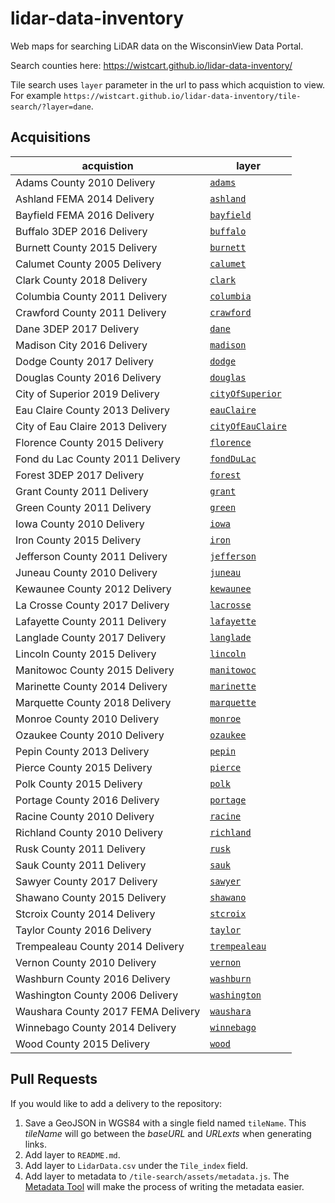 # lidar-data-inventory
Web maps for searching LiDAR data on the WisconsinView Data Portal.

Search counties here: https://wistcart.github.io/lidar-data-inventory/

Tile search uses ```layer``` parameter in the url to pass which acquistion to view. For example ```https://wistcart.github.io/lidar-data-inventory/tile-search/?layer=dane```.

## Acquisitions

acquistion | layer
--- | ---
Adams County 2010 Delivery | <a href="https://wistcart.github.io/lidar-data-inventory/tile-search/?layer=adams" target="_blank">```adams```</a>
Ashland FEMA 2014 Delivery | <a href="https://wistcart.github.io/lidar-data-inventory/tile-search/?layer=ashland" target="_blank">```ashland```</a>
Bayfield FEMA 2016 Delivery | <a href="https://wistcart.github.io/lidar-data-inventory/tile-search/?layer=bayfield" target="_blank">```bayfield```</a>
Buffalo 3DEP 2016 Delivery | <a href="https://wistcart.github.io/lidar-data-inventory/tile-search/?layer=buffalo" target="_blank">```buffalo```</a>
Burnett County 2015 Delivery | <a href="https://wistcart.github.io/lidar-data-inventory/tile-search/?layer=burnett" target="_blank">```burnett```</a>
Calumet County 2005 Delivery | <a href="https://wistcart.github.io/lidar-data-inventory/tile-search/?layer=calumet" target="_blank">```calumet```</a>
Clark County 2018 Delivery | <a href="https://wistcart.github.io/lidar-data-inventory/tile-search/?layer=clark" target="_blank">```clark```</a>
Columbia County 2011 Delivery | <a href="https://wistcart.github.io/lidar-data-inventory/tile-search/?layer=columbia" target="_blank">```columbia```</a>
Crawford County 2011 Delivery | <a href="https://wistcart.github.io/lidar-data-inventory/tile-search/?layer=crawford" target="_blank">```crawford```</a>
Dane 3DEP 2017 Delivery | <a href="https://wistcart.github.io/lidar-data-inventory/tile-search/?layer=dane" target="_blank">```dane```</a>
Madison City 2016 Delivery | <a href="https://wistcart.github.io/lidar-data-inventory/tile-search/?layer=madison" target="_blank">```madison```</a>
Dodge County 2017 Delivery | <a href="https://wistcart.github.io/lidar-data-inventory/tile-search/?layer=dodge" target="_blank">```dodge```</a>
Douglas County 2016 Delivery | <a href="https://wistcart.github.io/lidar-data-inventory/tile-search/?layer=douglas" target="_blank">```douglas```</a>
City of Superior 2019 Delivery | <a href="https://wistcart.github.io/lidar-data-inventory/tile-search/?layer=cityOfSuperior" target="_blank">```cityOfSuperior```</a>
Eau Claire County 2013 Delivery | <a href="https://wistcart.github.io/lidar-data-inventory/tile-search/?layer=eauClaire" target="_blank">```eauClaire```</a>
City of Eau Claire 2013 Delivery | <a href="https://wistcart.github.io/lidar-data-inventory/tile-search/?layer=cityOfEauClaire" target="_blank">```cityOfEauClaire```</a>
Florence County 2015 Delivery | <a href="https://wistcart.github.io/lidar-data-inventory/tile-search/?layer=florence" target="_blank">```florence```</a>
Fond du Lac County 2011 Delivery | <a href="https://wistcart.github.io/lidar-data-inventory/tile-search/?layer=fondDuLac" target="_blank">```fondDuLac```</a>
Forest 3DEP 2017 Delivery | <a href="https://wistcart.github.io/lidar-data-inventory/tile-search/?layer=forest" target="_blank">```forest```</a>
Grant County 2011 Delivery | <a href="https://wistcart.github.io/lidar-data-inventory/tile-search/?layer=grant" target="_blank">```grant```</a>
Green County 2011 Delivery | <a href="https://wistcart.github.io/lidar-data-inventory/tile-search/?layer=green" target="_blank">```green```</a>
Iowa County 2010 Delivery | <a href="https://wistcart.github.io/lidar-data-inventory/tile-search/?layer=iowa" target="_blank">```iowa```</a>
Iron County 2015 Delivery | <a href="https://wistcart.github.io/lidar-data-inventory/tile-search/?layer=iron" target="_blank">```iron```</a>
Jefferson County 2011 Delivery | <a href="https://wistcart.github.io/lidar-data-inventory/tile-search/?layer=jefferson" target="_blank">```jefferson```</a>
Juneau County 2010 Delivery | <a href="https://wistcart.github.io/lidar-data-inventory/tile-search/?layer=juneau" target="_blank">```juneau```</a>
Kewaunee County 2012 Delivery | <a href="https://wistcart.github.io/lidar-data-inventory/tile-search/?layer=kewaunee" target="_blank">```kewaunee```</a>
La Crosse County 2017 Delivery | <a href="https://wistcart.github.io/lidar-data-inventory/tile-search/?layer=lacrosse" target="_blank">```lacrosse```</a>
Lafayette County 2011 Delivery | <a href="https://wistcart.github.io/lidar-data-inventory/tile-search/?layer=lafayette" target="_blank">```lafayette```</a>
Langlade County 2017 Delivery | <a href="https://wistcart.github.io/lidar-data-inventory/tile-search/?layer=langlade" target="_blank">```langlade```</a>
Lincoln County 2015 Delivery | <a href="https://wistcart.github.io/lidar-data-inventory/tile-search/?layer=lincoln" target="_blank">```lincoln```</a>
Manitowoc County 2015 Delivery | <a href="https://wistcart.github.io/lidar-data-inventory/tile-search/?layer=manitowoc" target="_blank">```manitowoc```</a>
Marinette County 2014 Delivery | <a href="https://wistcart.github.io/lidar-data-inventory/tile-search/?layer=marinette" target="_blank">```marinette```</a>
Marquette County 2018 Delivery | <a href="https://wistcart.github.io/lidar-data-inventory/tile-search/?layer=marquette" target="_blank">```marquette```</a>
Monroe County 2010 Delivery | <a href="https://wistcart.github.io/lidar-data-inventory/tile-search/?layer=monroe" target="_blank">```monroe```</a>
Ozaukee County 2010 Delivery | <a href="https://wistcart.github.io/lidar-data-inventory/tile-search/?layer=ozaukee" target="_blank">```ozaukee```</a>
Pepin County 2013 Delivery | <a href="https://wistcart.github.io/lidar-data-inventory/tile-search/?layer=pepin" target="_blank">```pepin```</a>
Pierce County 2015 Delivery | <a href="https://wistcart.github.io/lidar-data-inventory/tile-search/?layer=pierce" target="_blank">```pierce```</a>
Polk County 2015 Delivery | <a href="https://wistcart.github.io/lidar-data-inventory/tile-search/?layer=polk" target="_blank">```polk```</a>
Portage County 2016 Delivery | <a href="https://wistcart.github.io/lidar-data-inventory/tile-search/?layer=portage" target="_blank">```portage```</a>
Racine County 2010 Delivery | <a href="https://wistcart.github.io/lidar-data-inventory/tile-search/?layer=racine" target="_blank">```racine```</a>
Richland County 2010 Delivery | <a href="https://wistcart.github.io/lidar-data-inventory/tile-search/?layer=richland" target="_blank">```richland```</a>
Rusk County 2011 Delivery | <a href="https://wistcart.github.io/lidar-data-inventory/tile-search/?layer=rusk" target="_blank">```rusk```</a>
Sauk County 2011 Delivery | <a href="https://wistcart.github.io/lidar-data-inventory/tile-search/?layer=sauk" target="_blank">```sauk```</a>
Sawyer County 2017 Delivery | <a href="https://wistcart.github.io/lidar-data-inventory/tile-search/?layer=sawyer" target="_blank">```sawyer```</a>
Shawano County 2015 Delivery | <a href="https://wistcart.github.io/lidar-data-inventory/tile-search/?layer=shawano" target="_blank">```shawano```</a>
Stcroix County 2014 Delivery | <a href="https://wistcart.github.io/lidar-data-inventory/tile-search/?layer=stcroix" target="_blank">```stcroix```</a>
Taylor County 2016 Delivery | <a href="https://wistcart.github.io/lidar-data-inventory/tile-search/?layer=taylor" target="_blank">```taylor```</a>
Trempealeau County 2014 Delivery | <a href="https://wistcart.github.io/lidar-data-inventory/tile-search/?layer=trempealeau" target="_blank">```trempealeau```</a>
Vernon County 2010 Delivery | <a href="https://wistcart.github.io/lidar-data-inventory/tile-search/?layer=vernon" target="_blank">```vernon```</a>
Washburn County 2016 Delivery | <a href="https://wistcart.github.io/lidar-data-inventory/tile-search/?layer=washburn" target="_blank">```washburn```</a>
Washington County 2006 Delivery | <a href="https://wistcart.github.io/lidar-data-inventory/tile-search/?layer=washington" target="_blank">```washington```</a>
Waushara County 2017 FEMA Delivery | <a href="https://wistcart.github.io/lidar-data-inventory/tile-search/?layer=waushara" target="_blank">```waushara```</a>
Winnebago County 2014 Delivery | <a href="https://wistcart.github.io/lidar-data-inventory/tile-search/?layer=winnebago" target="_blank">```winnebago```</a>
Wood County 2015 Delivery | <a href="https://wistcart.github.io/lidar-data-inventory/tile-search/?layer=wood" target="_blank">```wood```</a>


## Pull Requests

If you would like to add a delivery to the repository:

1. Save a GeoJSON in WGS84 with a single field named `tileName`. This _tileName_ will go between the _baseURL_ and _URLexts_ when generating links.
2. Add layer to `README.md`.
3. Add layer to `LidarData.csv` under the `Tile_index` field.
4. Add layer to metadata to `/tile-search/assets/metadata.js`. The [Metadata Tool](https://wistcart.github.io/lidar-data-inventory/tile-search/metadata/) will make the process of writing the metadata easier.